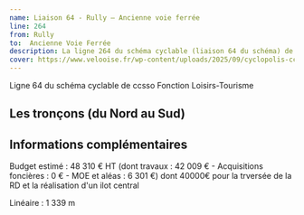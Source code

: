 ```yaml
---
name: Liaison 64 - Rully – Ancienne voie ferrée
line: 264
from: Rully
to:  Ancienne Voie Ferrée 
description: La ligne 264 du schéma cyclable (liaison 64 du schéma) de ccsso reliera Rully à Ancienne Voie Ferrée 
cover: https://www.velooise.fr/wp-content/uploads/2025/09/cyclopolis-ccsso-264.jpg
---
```

Ligne 64 du schéma cyclable de ccsso
Fonction Loisirs-Tourisme

## Les tronçons (du Nord au Sud)

## Informations complémentaires

Budget estimé : 48 310 € HT (dont travaux : 42 009 € - Acquisitions foncières : 0 € - MOE et aléas : 6 301 €)
dont 40000€ pour la trversée de la RD et la réalisation d'un ilot central

Linéaire : 1 339 m

